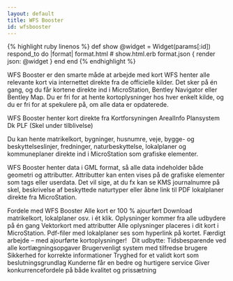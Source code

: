 ```yaml
---
layout: default
title: WFS Booster
id: wfsbooster
---
```


{% highlight ruby linenos %}
def show
  @widget = Widget(params[:id])
  respond_to do |format|
    format.html # show.html.erb
    format.json { render json: @widget }
  end
end
{% endhighlight %}  

WFS Booster er den smarte måde at arbejde med kort
 WFS henter alle relevante kort via internettet direkte fra de officielle kilder. Det sker på én gang, og du får kortene direkte ind i MicroStation, Bentley Navigator eller Bentley Map. Du er fri for at hente kortoplysninger hos hver enkelt kilde, og du er fri for at spekulere på, om alle data er opdaterede. 

WFS Booster henter kort direkte fra
Kortforsyningen
ArealInfo
Plansystem Dk
PLF (Skel under tilblivelse)

Du kan hente matrikelkort, bygninger, husnumre, veje, bygge- og beskyttelseslinjer, fredninger, naturbeskyttelse, lokalplaner og kommuneplaner direkte ind i MicroStation som grafiske elementer.

WFS Booster henter data i GML format, så alle data indeholder både geometri og attributter. Attributter kan enten vises på de grafiske elementer som tags eller userdata. Det vil sige, at du fx kan se KMS journalnumre på skel, beskrivelse af beskyttede naturtyper eller åbne link til PDF lokalplaner direkte fra MicroStation.

Fordele med WFS Booster
Alle kort er 100 % ajourført
Download matrikelkort, lokalplaner osv. i ét klik.
Oplysninger kommer fra alle udbydere på én gang
Vektorkort med attributter
Alle oplysninger placeres i dit kort i MicroStation.
Pdf-filer med lokalplaner ses som hyperlink på kortet.
Færdigt arbejde – med ajourførte kortoplysninger!
 
Dit udbytte:
Tidsbesparende ved alle kortlægningsopgaver
Brugervenligt system med tilfredse brugere
Sikkerhed for korrekte informationer
Tryghed for et validt kort som beslutningsgrundlag
Kunderne får en bedre og hurtigere service
Giver konkurrencefordele på både kvalitet og prissætning

